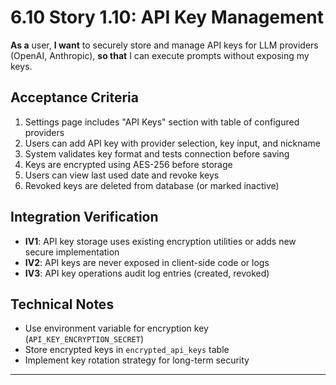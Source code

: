 # 6.10 Story 1.10: API Key Management

**As a** user,
**I want** to securely store and manage API keys for LLM providers (OpenAI, Anthropic),
**so that** I can execute prompts without exposing my keys.

## Acceptance Criteria

1. Settings page includes "API Keys" section with table of configured providers
2. Users can add API key with provider selection, key input, and nickname
3. System validates key format and tests connection before saving
4. Keys are encrypted using AES-256 before storage
5. Users can view last used date and revoke keys
6. Revoked keys are deleted from database (or marked inactive)

## Integration Verification

- **IV1**: API key storage uses existing encryption utilities or adds new secure implementation
- **IV2**: API keys are never exposed in client-side code or logs
- **IV3**: API key operations audit log entries (created, revoked)

## Technical Notes

- Use environment variable for encryption key (`API_KEY_ENCRYPTION_SECRET`)
- Store encrypted keys in `encrypted_api_keys` table
- Implement key rotation strategy for long-term security

---
